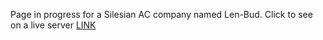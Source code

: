 Page in progress for a Silesian AC company named Len-Bud. Click to see on a live server [LINK](len-bud-portfolio.netlify.app)
